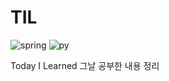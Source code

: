 # TIL 


![spring](https://img.shields.io/badge/Spring-6DB33F?style=for-the-badge&logo=spring&logoColor=white) ![py](https://img.shields.io/badge/Python-3776AB?style=for-the-badge&logo=python&logoColor=white)


Today I Learned 그날 공부한 내용 정리
